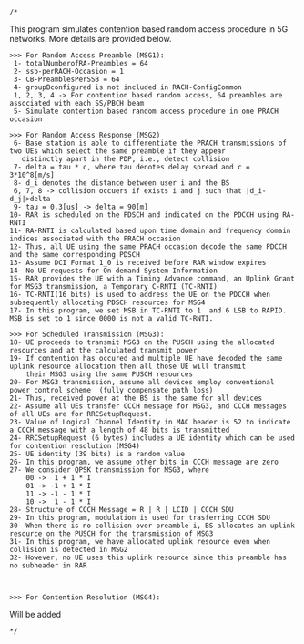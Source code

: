 	/*
  This program simulates contention based random access procedure in 5G networks. More details are provided below.
  
	>>> For Random Access Preamble (MSG1):
	 1- totalNumberofRA-Preambles = 64
	 2- ssb-perRACH-Occasion = 1 
	 3- CB-PreamblesPerSSB = 64
	 4- groupBconfigured is not included in RACH-ConfigCommon
	 1, 2, 3, 4 -> For contention based random access, 64 preambles are associated with each SS/PBCH beam
	 5- Simulate contention based random access procedure in one PRACH occasion 	
	
	>>> For Random Access Response (MSG2)
	 6- Base station is able to differentiate the PRACH transmissions of two UEs which select the same preamble if they appear 
	   distinctly apart in the PDP, i.e., detect collision
	 7- delta = tau * c, where tau denotes delay spread and c = 3*10^8[m/s]
	 8- d_i denotes the distance between user i and the BS
	 6, 7, 8 -> collision occuers if exists i and j such that |d_i-d_j|>delta
	 9- tau = 0.3[us] -> delta = 90[m]
	10- RAR is scheduled on the PDSCH and indicated on the PDCCH using RA-RNTI
	11- RA-RNTI is calculated based upon time domain and frequency domain indices associated with the PRACH occasion
	12- Thus, all UE using the same PRACH occasion decode the same PDCCH and the same corresponding PDSCH
	13- Assume DCI Format 1_0 is received before RAR window expires 
	14- No UE requests for On-demand System Information
	15- RAR provides the UE with a Timing Advance command, an Uplink Grant for MSG3 transmission, a Temporary C-RNTI (TC-RNTI)
	16- TC-RNTI(16 bits) is used to address the UE on the PDCCH when subsequently allocating PDSCH resources for MSG4
	17- In this program, we set MSB in TC-RNTI to 1  and 6 LSB to RAPID. MSB is set to 1 since 0000 is not a valid TC-RNTI.
	
	>>> For Scheduled Transmission (MSG3):
	18- UE proceeds to transmit MSG3 on the PUSCH using the allocated resources and at the calculated transmit power
	19- If contention has occured and multiple UE have decoded the same uplink resource allocation then all those UE will transmit
	    their MSG3 using the same PUSCH resources
	20- For MSG3 transmission, assume all devices employ conventional power control scheme  (fully compensate path loss)
	21- Thus, received power at the BS is the same for all devices
	22- Assume all UEs transfer CCCH message for MSG3, and CCCH messages of all UEs are for RRCSetupRequest.
	23- Value of Logical Channel Identity in MAC header is 52 to indicate a CCCH message with a length of 48 bits is transmitted
	24- RRCSetupRequest (6 bytes) includes a UE identity which can be used for contention resolution (MSG4)
	25- UE identity (39 bits) is a random value  
	26- In this program, we assume other bits in CCCH message are zero
	27- We consider QPSK transmission for MSG3, where
	    00 ->  1 + 1 * I
	    01 -> -1 + 1 * I
	    11 -> -1 - 1 * I
	    10 ->  1 - 1 * I
	28- Structure of CCCH Message = R | R | LCID | CCCH SDU
	29- In this program, modulation is used for trasferring CCCH SDU
	30- When there is no collision over preamble i, BS allocates an uplink resource on the PUSCH for the transmission of MSG3 
	31- In this program, we have allocated uplink resource even when collision is detected in MSG2
	32- However, no UE uses this uplink resource since this preamble has no subheader in RAR
	    
	
	
	>>> For Contention Resolution (MSG4):
  Will be added
	
	
	*/
